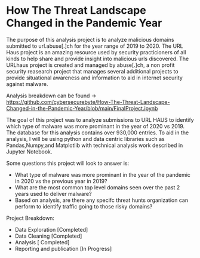 # How The Threat Landscape Changed in the Pandemic Year

The purpose of this analysis project is to analyze malicious domains submitted to url.abuse[.]ch for the year range of 2019 to 2020. The URL Haus project is an amazing resource used by security practicioners of all kinds to help share and provide insight into malicious urls discovered. The URLhaus project is created and managed by abuse[.]ch, a non profit security reasearch project that manages several additional projects to provide situational awareness and information to aid in internet security against malware.

Analysis breakdown can be found -> https://github.com/cybersecurebyte/How-The-Threat-Landscape-Changed-in-the-Pandemic-Year/blob/main/FinalProject.ipynb

The goal of this project was to analyze submissions to URL HAUS to identify which type of malware was more prominant in the year of 2020 vs 2019. The database for this analysis contains over 930,000 entries. To aid in the analysis, I will be using python and data centric libraries such as Pandas,Numpy,and Matplotlib with technical analysis work described in Jupyter Notebook. 

Some questions this project will look to answer is:

- What type of malware was more prominant in the year of the pandemic in 2020 vs the previous year in 2019?
- What are the most common top level domains seen over the past 2 years used to deliver malware?
- Based on analysis, are there any specifc threat hunts organization can perform to identify traffic going to those risky domains?


Project Breakdown:
- Data Exploration [Completed]
- Data Cleaning [Completed]
- Analysis [ Completed]
- Reporting and publication [In Progress]


